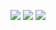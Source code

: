 <a href="https://www.python.org/"><img src="https://img.shields.io/badge/python-3.13-blue"/></a> <a href="https://opensource.org/licenses/MIT"><img src="https://img.shields.io/badge/License-MIT-green.svg"/></a> <a href="https://www.linux.org/"><img src="https://img.shields.io/badge/platform-linux-orange"/></a>
